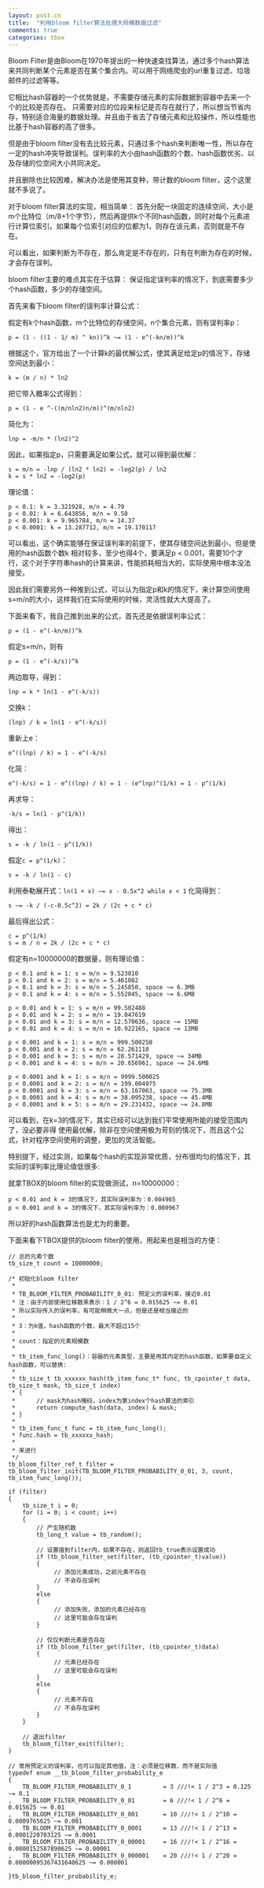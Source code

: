 ```yaml
---
layout: post.cn
title:  "利用bloom filter算法处理大规模数据过滤"
comments: true
categories: tbox
---
```


Bloom Filter是由Bloom在1970年提出的一种快速查找算法，通过多个hash算法来共同判断某个元素是否在某个集合内。可以用于网络爬虫的url重复过滤、垃圾邮件的过滤等等。

它相比hash容器的一个优势就是，不需要存储元素的实际数据到容器中去来一个个的比较是否存在。
只需要对应的位段来标记是否存在就行了，所以想当节省内存，特别适合海量的数据处理。并且由于省去了存储元素和比较操作，所以性能也比基于hash容器的高了很多。

但是由于bloom filter没有去比较元素，只通过多个hash来判断唯一性，所以存在一定的hash冲突导致误判。误判率的大小由hash函数的个数、hash函数优劣、以及存储的位空间大小共同决定。

并且删除也比较困难，解决办法是使用其变种，带计数的bloom filter，这个这里就不多说了。

对于bloom filter算法的实现，相当简单：
首先分配一块固定的连续空间，大小是m个比特位（m/8+1个字节），然后再提供k个不同hash函数，同时对每个元素进行计算位索引。如果每个位索引对应的位都为1，则存在该元素，否则就是不存在。

可以看出，如果判断为不存在，那么肯定是不存在的，只有在判断为存在的时候，才会存在误判。

bloom filter主要的难点其实在于估算：
保证指定误判率的情况下，到底需要多少个hash函数，多少的存储空间。

<!-- more -->

首先来看下bloom filter的误判率计算公式：

假定有k个hash函数，m个比特位的存储空间，n个集合元素，则有误判率p：

    p = (1 - ((1 - 1/ m) ^ kn))^k ~= (1 - e^(-kn/m))^k
 
根据这个，官方给出了一个计算k的最优解公式，使其满足给定p的情况下，存储空间达到最小：

    k = (m / n) * ln2

把它带入概率公式得到：

    p = (1 - e ^-((m/nln2)n/m))^(m/nln2)

简化为：

    lnp = -m/n * (ln2)^2

因此，如果指定p，只需要满足如果公式，就可以得到最优解：

    s = m/n = -lnp / (ln2 * ln2) = -log2(p) / ln2
    k = s * ln2 = -log2(p)

理论值：

    p < 0.1: k = 3.321928, m/n = 4.79
    p < 0.01: k = 6.643856, m/n = 9.58
    p < 0.001: k = 9.965784, m/n = 14.37
    p < 0.0001: k = 13.287712, m/n = 19.170117

可以看出，这个确实能够在保证误判率的前提下，使其存储空间达到最小，但是使用的hash函数个数k
相对较多，至少也得4个，要满足p < 0.001，需要10个才行，这个对于字符串hash的计算来讲，性能损耗相当大的，实际使用中根本没法接受。

因此我们需要另外一种推到公式，可以认为指定p和k的情况下，来计算空间使用s=m/n的大小，这样我们在实际使用的时候，灵活性就大大提高了。

下面来看下，我自己推到出来的公式，首先还是依据误判率公式：

    p = (1 - e^(-kn/m))^k

假定s=m/n，则有

    p = (1 - e^(-k/s))^k

两边取导，得到：

    lnp = k * ln(1 - e^(-k/s))

交换k：

    (lnp) / k = ln(1 - e^(-k/s))

重新上e：

    e^((lnp) / k) = 1 - e^(-k/s)

化简：

    e^(-k/s) = 1 - e^((lnp) / k) = 1 - (e^lnp)^(1/k) = 1 - p^(1/k)

再求导：

    -k/s = ln(1 - p^(1/k))

得出：

    s = -k / ln(1 - p^(1/k))

假定`c = p^(1/k)`：

    s = -k / ln(1 - c)
    
利用泰勒展开式：`ln(1 + x) ~= x - 0.5x^2 while x < 1` 化简得到：

    s ~= -k / (-c-0.5c^2) = 2k / (2c + c * c)

最后得出公式：

    c = p^(1/k)
    s = m / n = 2k / (2c + c * c)

假定有n=10000000的数据量，则有理论值：

    p < 0.1 and k = 1: s = m/n = 9.523810
    p < 0.1 and k = 2: s = m/n = 5.461082
    p < 0.1 and k = 3: s = m/n = 5.245850, space ~= 6.3MB
    p < 0.1 and k = 4: s = m/n = 5.552045, space ~= 6.6MB

    p < 0.01 and k = 1: s = m/n = 99.502488
    p < 0.01 and k = 2: s = m/n = 19.047619
    p < 0.01 and k = 3: s = m/n = 12.570636, space ~= 15MB
    p < 0.01 and k = 4: s = m/n = 10.922165, space ~= 13MB

    p < 0.001 and k = 1: s = m/n = 999.500250
    p < 0.001 and k = 2: s = m/n = 62.261118
    p < 0.001 and k = 3: s = m/n = 28.571429, space ~= 34MB
    p < 0.001 and k = 4: s = m/n = 20.656961, space ~= 24.6MB

    p < 0.0001 and k = 1: s = m/n = 9999.500025
    p < 0.0001 and k = 2: s = m/n = 199.004975
    p < 0.0001 and k = 3: s = m/n = 63.167063, space ~= 75.3MB
    p < 0.0001 and k = 4: s = m/n = 38.095238, space ~= 45.4MB
    p < 0.0001 and k = 5: s = m/n = 29.231432, space ~= 24.8MB

可以看到，在k=3的情况下，其实已经可以达到我们平常使用所能的接受范围内了，没必要非得
使用最优解，除非在空间使用极为苛刻的情况下，而且这个公式，针对程序空间使用的调整，更加的灵活智能。

特别提下，经过实测，如果每个hash的实现非常优质，分布很均匀的情况下，其实际的误判率比理论值低很多:

就拿TBOX的bloom filter的实现做测试，n=10000000：

    p < 0.01 and k = 3的情况下，其实际误判率为：0.004965
    p < 0.001 and k = 3的情况下，其实际误判率为：0.000967

所以好的hash函数算法也是尤为的重要。

下面来看下TBOX提供的bloom filter的使用，用起来也是相当的方便：

    // 总的元素个数
    tb_size_t count = 10000000;

    /* 初始化bloom filter
     *
     * TB_BLOOM_FILTER_PROBABILITY_0_01: 预定义的误判率，接近0.01
     * 注：由于内部使用位移数来表示：1 / 2^6 = 0.015625 ~= 0.01
     * 所以实际传入的误判率，有可能稍微大一点，但是还是相当接近的
     *
     * 3：为k值，hash函数的个数，最大不超过15个
     *
     * count：指定的元素规模数
     *
     * tb_item_func_long()：容器的元素类型，主要是用其内定的hash函数，如果要自定义hash函数，可以替换:
     *
     * tb_size_t tb_xxxxxx_hash(tb_item_func_t* func, tb_cpointer_t data, tb_size_t mask, tb_size_t index)
     * {
     *      // mask为hash掩码，index为第index个hash算法的索引
     *      return compute_hash(data, index) & mask;
     * }
     *
     * tb_item_func_t func = tb_item_func_long();
     * func.hash = tb_xxxxxx_hash;
     *
     * 来进行
     */
    tb_bloom_filter_ref_t filter = tb_bloom_filter_init(TB_BLOOM_FILTER_PROBABILITY_0_01, 3, count, tb_item_func_long());

    if (filter)
    {
        tb_size_t i = 0;
        for (i = 0; i < count; i++)
        {
            // 产生随机数
            tb_long_t value = tb_random();
            
            // 设置值到filter内，如果不存在，则返回tb_true表示设置成功
            if (tb_bloom_filter_set(filter, (tb_cpointer_t)value))
            {
                 // 添加元素成功，之前元素不存在
                 // 不会存在误判
            }
            else
            {
                 // 添加失败，添加的元素已经存在
                 // 这里可能会存在误判
            }
            
            // 仅仅判断元素是否存在
            if (tb_bloom_filter_get(filter, (tb_cpointer_t)data)
            {
                 // 元素已经存在
                 // 这里可能会存在误判
            }
            else
            {
                 // 元素不存在
                 // 不会存在误判
            }
        }
        
        // 退出filter
        tb_bloom_filter_exit(filter);
    }

    // 常用预定义的误判率，也可以指定其他值，注：必须是位移数，而不是实际值
    typedef enum __tb_bloom_filter_probability_e
    {
        TB_BLOOM_FILTER_PROBABILITY_0_1         = 3 ///!< 1 / 2^3 = 0.125 ~= 0.1
    ,   TB_BLOOM_FILTER_PROBABILITY_0_01        = 6 ///!< 1 / 2^6 = 0.015625 ~= 0.01
    ,   TB_BLOOM_FILTER_PROBABILITY_0_001       = 10 ///!< 1 / 2^10 = 0.0009765625 ~= 0.001
    ,   TB_BLOOM_FILTER_PROBABILITY_0_0001      = 13 ///!< 1 / 2^13 = 0.0001220703125 ~= 0.0001
    ,   TB_BLOOM_FILTER_PROBABILITY_0_00001     = 16 ///!< 1 / 2^16 = 0.0000152587890625 ~= 0.00001
    ,   TB_BLOOM_FILTER_PROBABILITY_0_000001    = 20 ///!< 1 / 2^20 = 0.00000095367431640625 ~= 0.000001
            
    }tb_bloom_filter_probability_e;

